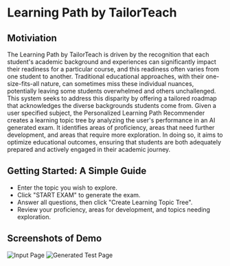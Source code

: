 #  Learning Path by TailorTeach

## Motiviation
The  Learning Path by TailorTeach is driven by the recognition that each student's academic background and experiences can significantly impact their readiness for a particular course, and this readiness often varies from one student to another. Traditional educational approaches, with their one-size-fits-all nature, can sometimes miss these individual nuances, potentially leaving some students overwhelmed and others unchallenged. This system seeks to address this disparity by offering a tailored roadmap that acknowledges the diverse backgrounds students come from. Given a user specified subject, the Personalized Learning Path Recommender creates a learning topic tree by analyzing the user's performance in an AI generated exam. It identifies areas of proficiency, areas that need further development, and areas that require more exploration. In doing so, it aims to optimize educational outcomes, ensuring that students are both adequately prepared and actively engaged in their academic journey.

## Getting Started: A Simple Guide

- Enter the topic you wish to explore.
- Click "START EXAM" to generate the exam.
- Answer all questions, then click "Create Learning Topic Tree".
- Review your proficiency, areas for development, and topics needing exploration.

## Screenshots of Demo

![Input Page](screenshots/screen1.png)
![Generated Test Page](screenshots/screen2.png)
